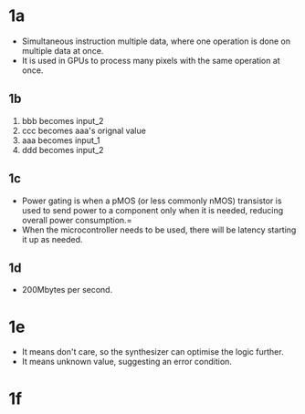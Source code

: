 # 1a
* Simultaneous instruction multiple data, where one operation is done on multiple data at once.
* It is used in GPUs to process many pixels with the same operation at once.

## 1b
1. bbb becomes input_2
2. ccc becomes aaa's orignal value
3. aaa becomes input_1
4. ddd becomes input_2

## 1c
* Power gating is when a pMOS (or less commonly nMOS) transistor is used to send power to a component only when it is needed, reducing overall power consumption.=
* When the microcontroller needs to be used, there will be latency starting it up as needed.

## 1d
* 200Mbytes per second.

# 1e
* It means don't care, so the synthesizer can optimise the logic further.
* It means unknown value, suggesting an error condition.

# 1f
